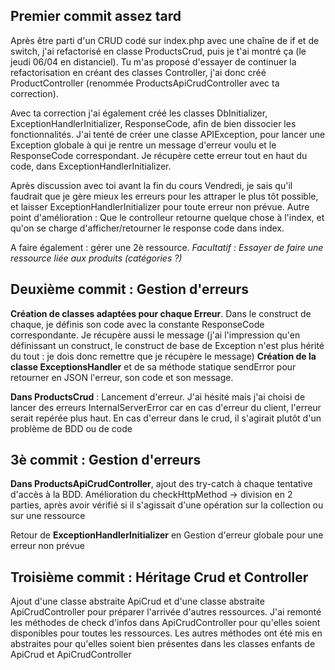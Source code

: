 ## Premier commit assez tard

Après être parti d'un CRUD codé sur index.php avec une chaîne de if et de switch, j'ai refactorisé en classe ProductsCrud, puis je t'ai montré ça (le jeudi 06/04 en distanciel).
Tu m'as proposé d'essayer de continuer la refactorisation en créant des classes Controller, j'ai donc créé ProductController (renommée ProductsApiCrudController avec ta correction).

Avec ta correction j'ai également créé les classes DbInitializer, ExceptionHandlerInitializer, ResponseCode, afin de bien dissocier les fonctionnalités.
J'ai tenté de créer une classe APIException, pour lancer une Exception globale à qui je rentre un message d'erreur voulu et le ResponseCode correspondant. Je récupère cette erreur tout en haut du code, dans ExceptionHandlerInitializer.


Après discussion avec toi avant la fin du cours Vendredi, je sais qu'il faudrait que je gère mieux les erreurs pour les attraper le plus tôt possible, et laisser ExceptionHandlerInitializer pour toute erreur non prévue.
Autre point d'amélioration : Que le controlleur retourne quelque chose à l'index, et qu'on se charge d'afficher/retourner le response code dans index.

A faire également : gérer une 2è ressource. *Facultatif : Essayer de faire une ressource liée aux produits (catégories ?)*

## Deuxième commit : Gestion d'erreurs

**Création de classes adaptées pour chaque Erreur**. Dans le construct de chaque, je définis son code avec la constante ResponseCode correspondante. Je récupère aussi le message (j'ai l'impression qu'en définissant un construct, le construct de base de Exception n'est plus hérité du tout : je dois donc remettre que je récupère le message)
**Création de la classe ExceptionsHandler** et de sa méthode statique sendError pour retourner en JSON l'erreur, son code et son message.

**Dans ProductsCrud** : Lancement d'erreur. J'ai hésité mais j'ai choisi de lancer des erreurs InternalServerError car en cas d'erreur du client, l'erreur serait repérée plus haut. En cas d'erreur dans le crud, il s'agirait plutôt d'un problème de BDD ou de code

## 3è commit : Gestion d'erreurs

**Dans ProductsApiCrudController**, ajout des try-catch à chaque tentative d'accès à la BDD. Amélioration du checkHttpMethod -> division en 2 parties, après avoir vérifié si il s'agissait d'une opération sur la collection ou sur une ressource

Retour de **ExceptionHandlerInitializer** en Gestion d'erreur globale pour une erreur non prévue

## Troisième commit : Héritage Crud et Controller

Ajout d'une classe abstraite ApiCrud et d'une classe abstraite ApiCrudController pour préparer l'arrivée d'autres ressources. J'ai remonté les méthodes de check d'infos dans ApiCrudController pour qu'elles soient disponibles pour toutes les ressources.
Les autres méthodes ont été mis en abstraites pour qu'elles soient bien présentes dans les classes enfants de ApiCrud et ApiCrudController